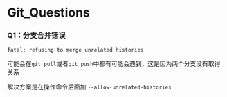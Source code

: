 # Git_Questions

### Q1：分支合并错误

```
fatal: refusing to merge unrelated histories
```

 可能会在`git pull`或者`git push`中都有可能会遇到，这是因为两个分支没有取得关系 

解决方案是在操作命令后面加 `--allow-unrelated-histories `

